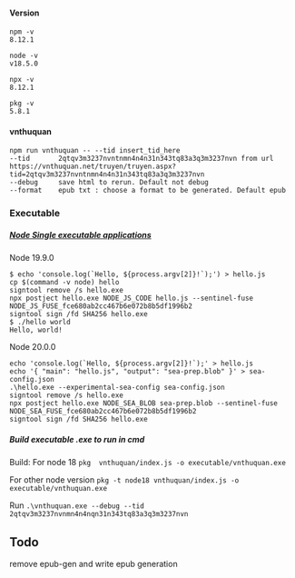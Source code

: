 #### Version
```
npm -v
8.12.1

node -v
v18.5.0

npx -v
8.12.1

pkg -v
5.8.1
```
#### vnthuquan
```
npm run vnthuquan -- --tid insert_tid_here
--tid       2qtqv3m3237nvntnmn4n4n31n343tq83a3q3m3237nvn from url https://vnthuquan.net/truyen/truyen.aspx?tid=2qtqv3m3237nvntnmn4n4n31n343tq83a3q3m3237nvn
--debug     save html to rerun. Default not debug
--format    epub txt : choose a format to be generated. Default epub
```

### Executable
##### [Node Single executable applications](https://nodejs.org/api/single-executable-applications.html)

Node 19.9.0
```
$ echo 'console.log(`Hello, ${process.argv[2]}!`);') > hello.js
cp $(command -v node) hello
signtool remove /s hello.exe
npx postject hello.exe NODE_JS_CODE hello.js --sentinel-fuse NODE_JS_FUSE_fce680ab2cc467b6e072b8b5df1996b2
signtool sign /fd SHA256 hello.exe
$ ./hello world
Hello, world!
```
Node 20.0.0
```
echo 'console.log(`Hello, ${process.argv[2]}!`);' > hello.js
echo '{ "main": "hello.js", "output": "sea-prep.blob" }' > sea-config.json
.\hello.exe --experimental-sea-config sea-config.json
signtool remove /s hello.exe
npx postject hello.exe NODE_SEA_BLOB sea-prep.blob --sentinel-fuse NODE_SEA_FUSE_fce680ab2cc467b6e072b8b5df1996b2
signtool sign /fd SHA256 hello.exe
```
##### Build executable .exe to run in cmd
Build:
For node 18 `pkg  vnthuquan/index.js -o executable/vnthuquan.exe`

For other node version `pkg -t node18 vnthuquan/index.js -o executable/vnthuquan.exe`

Run `.\vnthuquan.exe --debug --tid 2qtqv3m3237nvnmn4n4nqn31n343tq83a3q3m3237nvn`

## Todo
remove epub-gen and write epub generation
